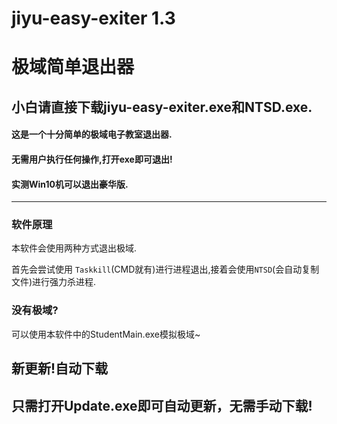 # jiyu-easy-exiter 1.3

# 极域简单退出器

## 小白请直接下载jiyu-easy-exiter.exe和NTSD.exe.

#### 这是一个十分简单的极域电子教室退出器.

#### 无需用户执行任何操作,打开exe即可退出!

#### 实测Win10机可以退出豪华版.

------

### 软件原理

本软件会使用两种方式退出极域.

首先会尝试使用 `Taskkill`(CMD就有)进行进程退出,接着会使用`NTSD`(会自动复制文件)进行强力杀进程.

### 没有极域?

可以使用本软件中的StudentMain.exe模拟极域~

## 新更新!自动下载

## 只需打开Update.exe即可自动更新，无需手动下载!
